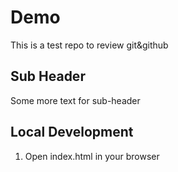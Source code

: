 # Demo

This is a test repo to review git&github

## Sub Header
Some more text for sub-header

## Local Development

1. Open index.html in your browser